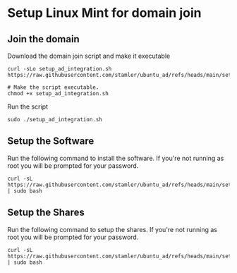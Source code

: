 # Setup Linux Mint for domain join

## Join the domain

Download the domain join script and make it executable

```
curl -sLo setup_ad_integration.sh https://raw.githubusercontent.com/stamler/ubuntu_ad/refs/heads/main/setup_ad_integration.sh

# Make the script executable.
chmod +x setup_ad_integration.sh
```

Run the script
```
sudo ./setup_ad_integration.sh
```

## Setup the Software

Run the following command to install the software. If you're not running as root you will be prompted for your password.
```
curl -sL https://raw.githubusercontent.com/stamler/ubuntu_ad/refs/heads/main/setup_software.sh | sudo bash
```

## Setup the Shares

Run the following command to setup the shares. If you're not running as root you will be prompted for your password.
```
curl -sL https://raw.githubusercontent.com/stamler/ubuntu_ad/refs/heads/main/setup_shares.sh | sudo bash
```
